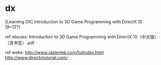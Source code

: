 # dx
[Learning DX] Introduction to 3D Game Programming with DirectX 10 (9~12?) 

ref ebooks:
	Introduction to 3D Game Programming with DirectX 10（中文版）（含书签）.pdf
	
ref webs:
	http://www.rastertek.com/tutindex.html
	http://www.directxtutorial.com/
